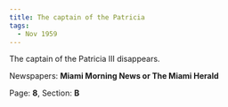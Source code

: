 ```yaml
---  
title: The captain of the Patricia  
tags:  
  - Nov 1959  
---  
```

  
The captain of the Patricia III disappears.  
  
Newspapers: **Miami Morning News or The Miami Herald**  
  
Page: **8**, Section: **B** 
